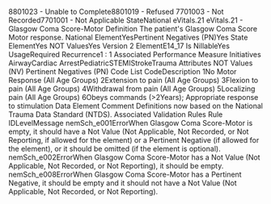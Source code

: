 

8801023 - Unable to Complete8801019 - Refused
7701003 - Not Recorded7701001 - Not Applicable
StateNational
eVitals.21
eVitals.21 - Glasgow Coma Score-Motor
Definition
The patient's Glasgow Coma Score Motor response.
National ElementYesPertinent Negatives (PN)Yes
State ElementYes
NOT ValuesYes
Version 2 ElementE14_17
Is NillableYes
UsageRequired
Recurrence1 : 1
Associated Performance Measure Initiatives
AirwayCardiac ArrestPediatricSTEMIStrokeTrauma
Attributes
NOT Values (NV)
Pertinent Negatives (PN)
Code List
CodeDescription
1No Motor Response (All Age Groups)
2Extension to pain (All Age Groups)
3Flexion to pain (All Age Groups)
4Withdrawal from pain (All Age Groups)
5Localizing pain (All Age Groups)
6Obeys commands (>2Years); Appropriate response to stimulation
Data Element Comment
Definitions now based on the National Trauma Data Standard (NTDS).
Associated Validation Rules
Rule IDLevelMessage
nemSch_e001ErrorWhen Glasgow Coma Score-Motor is empty, it should have a Not Value (Not Applicable, Not
Recorded, or Not Reporting, if allowed for the element) or a Pertinent Negative (if allowed for the
element), or it should be omitted (if the element is optional).
nemSch_e002ErrorWhen Glasgow Coma Score-Motor has a Not Value (Not Applicable, Not Recorded, or Not
Reporting), it should be empty.
nemSch_e008ErrorWhen Glasgow Coma Score-Motor has a Pertinent Negative, it should be empty and it should
not have a Not Value (Not Applicable, Not Recorded, or Not Reporting).